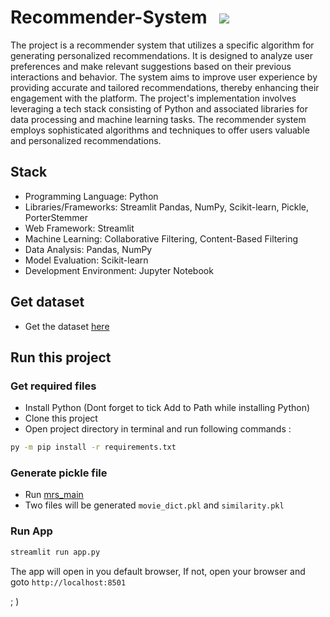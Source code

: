 # Recommender-System &nbsp;&nbsp;[![](https://img.shields.io/badge/framework-Streamklit-red)](https://docs.streamlit.io/) 

The project is a recommender system that utilizes a specific algorithm for generating personalized recommendations. It is designed to analyze user preferences and make relevant suggestions based on their previous interactions and behavior. The system aims to improve user experience by providing accurate and tailored recommendations, thereby enhancing their engagement with the platform. The project's implementation involves leveraging a tech stack consisting of Python and associated libraries for data processing and machine learning tasks. The recommender system employs sophisticated algorithms and techniques to offer users valuable and personalized recommendations.

## Stack
- Programming Language: Python
- Libraries/Frameworks: Streamlit Pandas, NumPy, Scikit-learn, Pickle, PorterStemmer
- Web Framework: Streamlit
- Machine Learning: Collaborative Filtering, Content-Based Filtering
- Data Analysis: Pandas, NumPy
- Model Evaluation: Scikit-learn
- Development Environment: Jupyter Notebook

## Get dataset
- Get the dataset [here](https://www.kaggle.com/datasets/tmdb/tmdb-movie-metadata)

## Run this project

### Get required files
- Install Python (Dont forget to tick Add to Path while installing Python)
- Clone this project
- Open project directory in terminal and run following commands :
```sh
py -m pip install -r requirements.txt
```

### Generate pickle file
- Run [mrs_main](mrs_main.ipynb)
- Two files will be generated `movie_dict.pkl` and `similarity.pkl`

### Run App
```sh
streamlit run app.py
```

The app will open in you default browser, If not, open your browser and goto `http://localhost:8501`

; )
